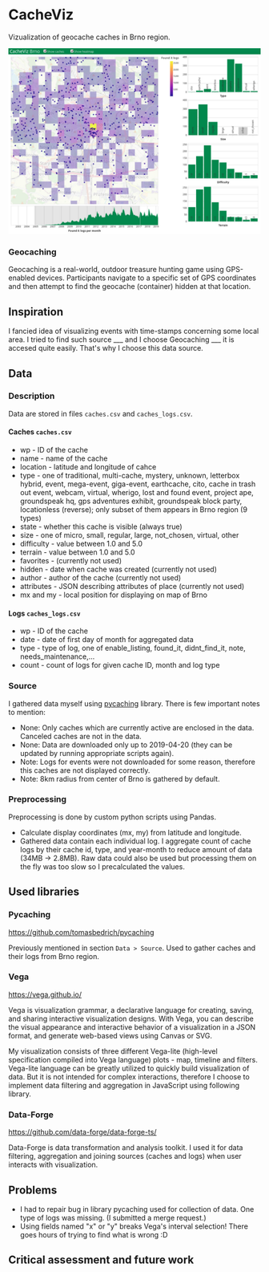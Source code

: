 # CacheViz

Vizualization of geocache caches in Brno region.

![Screenshot of CacheViz application](images/screen.jpg)

### Geocaching

Geocaching is a real-world, outdoor treasure hunting game using GPS-enabled devices. Participants navigate to a specific set of GPS coordinates and then attempt to find the geocache (container) hidden at that location.

## Inspiration

I fancied idea of visualizing events with time-stamps concerning some local area. I tried to find such source ___ and I choose Geocaching ___ it is accesed quite easily. That's why I choose this data source.

## Data

### Description

Data are stored in files `caches.csv` and `caches_logs.csv`.

#### Caches `caches.csv`

- wp - ID of the cache
- name - name of the cache
- location - latitude and longitude of cahce
- type - one of traditional, multi-cache, mystery, unknown, letterbox hybrid, event, mega-event, giga-event, earthcache, cito, cache in trash out event, webcam, virtual, wherigo, lost and found event, project ape, groundspeak hq, gps adventures exhibit, groundspeak block party, locationless (reverse); only subset of them appears in Brno region (9 types)
- state - whether this cache is visible (always true)
- size - one of micro, small, regular, large, not_chosen, virtual, other
- difficulty - value between 1.0 and 5.0
- terrain - value between 1.0 and 5.0
- favorites - (currently not used)
- hidden - date when cache was created (currently not used)
- author - author of the cache (currently not used)
- attributes - JSON describing attributes of place (currently not used)
- mx and my - local position for displaying on map of Brno

#### Logs `caches_logs.csv`

- wp - ID of the cache
- date - date of first day of month for aggregated data
- type - type of log, one of enable_listing, found_it, didnt_find_it, note, needs_maintenance,...
- count - count of logs for given cache ID, month and log type

### Source

I gathered data myself using [pycaching](https://github.com/tomasbedrich/pycaching) library. There is few important notes to mention:

- None: Only caches which are currently active are enclosed in the data. Canceled caches are not in the data.
- None: Data are downloaded only up to 2019-04-20 (they can be updated by running appropriate scripts again).
- Note: Logs for events were not downloaded for some reason, therefore this caches are not displayed correctly.
- Note: 8km radius from center of Brno is gathered by default.

### Preprocessing

Preprocessing is done by custom python scripts using Pandas.

- Calculate display coordinates (mx, my) from latitude and longitude.
- Gathered data contain each individual log. I aggregate count of cache logs by their cache id, type, and year-month to reduce amount of data (34MB -> 2.8MB). Raw data could also be used but processing them on the fly was too slow so I precalculated the values.

## Used libraries

### Pycaching

https://github.com/tomasbedrich/pycaching

Previously mentioned in section `Data > Source`. Used to gather caches and their logs from Brno region.

### Vega

https://vega.github.io/

Vega is visualization grammar, a declarative language for creating, saving, and sharing interactive visualization designs. With Vega, you can describe the visual appearance and interactive behavior of a visualization in a JSON format, and generate web-based views using Canvas or SVG.

My visualization consists of three different Vega-lite (high-level specification compiled into Vega language) plots - map, timeline and filters. Vega-lite language can be greatly utilized to quickly build visualization of data. But it is not intended for complex interactions, therefore I choose to implement data filtering and aggregation in JavaScript using following library.

### Data-Forge

https://github.com/data-forge/data-forge-ts/

Data-Forge is data transformation and analysis toolkit. I used it for data filtering, aggregation and joining sources (caches and logs) when user interacts with visualization.

## Problems

- I had to repair bug in library pycaching used for collection of data. One type of logs was missing. (I submitted a merge request.)
- Using fields named "x" or "y" breaks Vega's interval selection! There goes hours of trying to find what is wrong :D

## Critical assessment and future work
